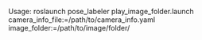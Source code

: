 Usage:
roslaunch pose_labeler play_image_folder.launch camera_info_file:=/path/to/camera_info.yaml image_folder:=/path/to/image/folder/
